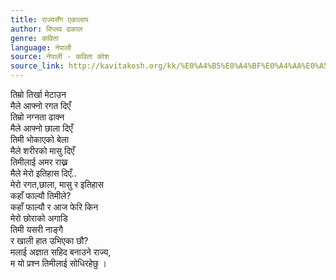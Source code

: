 ```yaml
---
title: राज्यसँग एकालाप
author: विप्लव ढकाल
genre: कविता
language: नेपाली
source: नेपाली - कविता कोश
source_link: http://kavitakosh.org/kk/%E0%A4%B5%E0%A4%BF%E0%A4%AA%E0%A5%8D%E0%A4%B2%E0%A4%B5_%E0%A4%A2%E0%A4%95%E0%A4%BE%E0%A4%B2
---
```


तिम्रो तिर्खा मेटाउन  
मैले आफ्नो रगत दिएँ  
तिम्रो नग्नता ढाक्न  
मैले आफ्नो छाला दिएँ  
तिमी भोकाएको बेला  
मैले शरीरको मासु दिएँ  
तिमीलाई अमर राख्न  
मैले मेरो इतिहास दिएँ..  
मेरो रगत,छाला, मासु र इतिहास  
कहाँ फाल्यौ तिमीले?  
कहाँ फाल्यौ र आज फेरि किन  
मेरो छोराको अगाडि  
तिमी यसरी नाङ्गै  
र खाली हात उभिएका छौ?  
मलाई अज्ञात सहिद बनाउने राज्य,  
म यो प्रश्न तिमीलाई सोधिरहेछु ।
